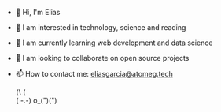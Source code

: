 - 👋 Hi, I'm Elias
- 👀 I am interested in technology, science and reading
- 🌱 I am currently learning web development and data science
- 💞️ I am looking to collaborate on open source projects
- 📫 How to contact me: eliasgarcia@atomeg.tech

    (\ (\
    ( -.-)
    o_(")(")

<!---
Eliasgarcia12/Eliasgarcia12 is a ✨ special ✨ repository because its `README.md` (this file) appears on your GitHub profile.
You can click the Preview link to take a look at your changes.
--->
